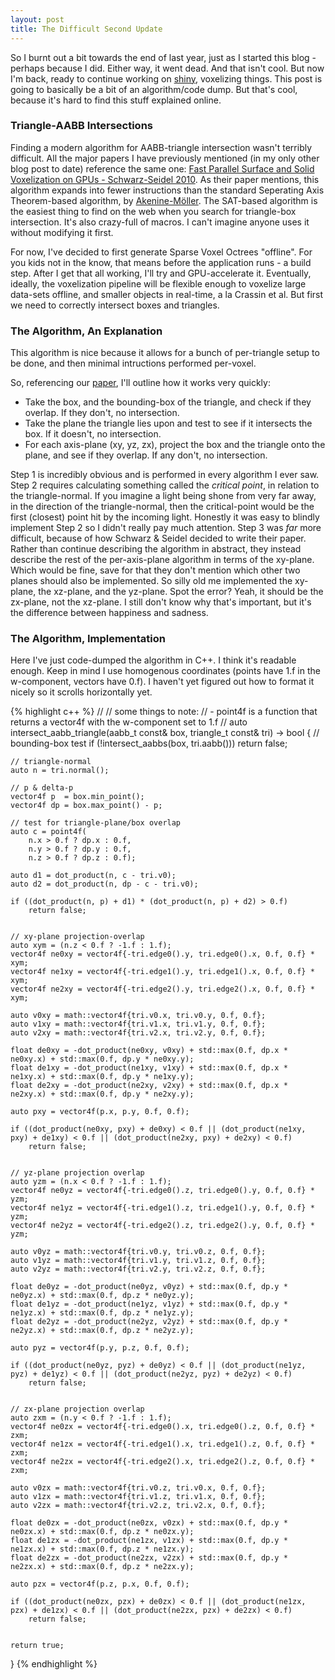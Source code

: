 ```yaml
---
layout: post
title: The Difficult Second Update
---
```


So I burnt out a bit towards the end of last year, just as I started this blog - perhaps because I did. Either way, it went dead. And that isn't cool. But now I'm back, ready to continue working on [shiny][shiny], voxelizing things. This post is going to basically be a bit of an algorithm/code dump. But that's cool, because it's hard to find this stuff explained online.

### Triangle-AABB Intersections

Finding a modern algorithm for AABB-triangle intersection wasn't terribly difficult. All the major papers I have previously mentioned (in my only other blog post to date) reference the same one: [Fast Parallel Surface and Solid Voxelization on GPUs - Schwarz-Seidel 2010][schwarz_seidel]. As their paper mentions, this algorithm expands into fewer instructions than the standard Seperating Axis Theorem-based algorithm, by [Akenine-Möller][akemol]. The SAT-based algorithm is the easiest thing to find on the web when you search for triangle-box intersection. It's also crazy-full of macros. I can't imagine anyone uses it without modifying it first.

For now, I've decided to first generate Sparse Voxel Octrees "offline". For you kids not in the know, that means before the application runs - a build step. After I get that all working, I'll try and GPU-accelerate it. Eventually, ideally, the voxelization pipeline will be flexible enough to voxelize large data-sets offline, and smaller objects in real-time, a la Crassin et al. But first we need to correctly intersect boxes and triangles.

### The Algorithm, An Explanation

This algorithm is nice because it allows for a bunch of per-triangle setup to be done, and then minimal intructions performed per-voxel. 

So, referencing our [paper][schwarz_seidel], I'll outline how it works very quickly:

 * Take the box, and the bounding-box of the triangle, and check if they overlap. If they don't, no intersection.
 * Take the plane the triangle lies upon and test to see if it intersects the box. If it doesn't, no intersection.
 * For each axis-plane (xy, yz, zx), project the box and the triangle onto the plane, and see if they overlap. If any don't, no intersection.

Step 1 is incredibly obvious and is performed in every algorithm I ever saw. Step 2 requires calculating something called the *critical point*, in relation to the triangle-normal. If you imagine a light being shone from very far away, in the direction of the triangle-normal, then the critical-point would be the first (closest) point hit by the incoming light. Honestly it was easy to blindly implement Step 2 so I didn't really pay much attention. Step 3 was *far* more difficult, because of how Schwarz & Seidel decided to write their paper. Rather than continue describing the algorithm in abstract, they instead describe the rest of the per-axis-plane algorithm in terms of the xy-plane. Which would be fine, save for that they don't mention which other two planes should also be implemented. So silly old me implemented the xy-plane, the xz-plane, and the yz-plane. Spot the error? Yeah, it should be the zx-plane, not the xz-plane. I still don't know why that's important, but it's the difference between happiness and sadness.

### The Algorithm, Implementation

Here I've just code-dumped the algorithm in C++. I think it's readable enough. Keep in mind I use homogenous coordinates (points have 1.f in the w-component, vectors have 0.f). I haven't yet figured out how to format it nicely so it scrolls horizontally yet.

{% highlight c++ %}
//
//  some things to note:
//    - point4f is a function that returns a vector4f with the w-component set to 1.f
//
auto intersect_aabb_triangle(aabb_t const& box, triangle_t const& tri) -> bool
{
	// bounding-box test
	if (!intersect_aabbs(box, tri.aabb()))
		return false;

	// triangle-normal
	auto n = tri.normal();
	
	// p & delta-p
	vector4f p  = box.min_point();
	vector4f dp = box.max_point() - p;

	// test for triangle-plane/box overlap
	auto c = point4f(
		n.x > 0.f ? dp.x : 0.f,
		n.y > 0.f ? dp.y : 0.f,
		n.z > 0.f ? dp.z : 0.f);

	auto d1 = dot_product(n, c - tri.v0);
	auto d2 = dot_product(n, dp - c - tri.v0);

	if ((dot_product(n, p) + d1) * (dot_product(n, p) + d2) > 0.f)
		return false;


	// xy-plane projection-overlap
	auto xym = (n.z < 0.f ? -1.f : 1.f);
	vector4f ne0xy = vector4f{-tri.edge0().y, tri.edge0().x, 0.f, 0.f} * xym;
	vector4f ne1xy = vector4f{-tri.edge1().y, tri.edge1().x, 0.f, 0.f} * xym;
	vector4f ne2xy = vector4f{-tri.edge2().y, tri.edge2().x, 0.f, 0.f} * xym;

	auto v0xy = math::vector4f{tri.v0.x, tri.v0.y, 0.f, 0.f};
	auto v1xy = math::vector4f{tri.v1.x, tri.v1.y, 0.f, 0.f};
	auto v2xy = math::vector4f{tri.v2.x, tri.v2.y, 0.f, 0.f};

	float de0xy = -dot_product(ne0xy, v0xy) + std::max(0.f, dp.x * ne0xy.x) + std::max(0.f, dp.y * ne0xy.y);
	float de1xy = -dot_product(ne1xy, v1xy) + std::max(0.f, dp.x * ne1xy.x) + std::max(0.f, dp.y * ne1xy.y);
	float de2xy = -dot_product(ne2xy, v2xy) + std::max(0.f, dp.x * ne2xy.x) + std::max(0.f, dp.y * ne2xy.y);

	auto pxy = vector4f(p.x, p.y, 0.f, 0.f);

	if ((dot_product(ne0xy, pxy) + de0xy) < 0.f || (dot_product(ne1xy, pxy) + de1xy) < 0.f || (dot_product(ne2xy, pxy) + de2xy) < 0.f)
		return false;


	// yz-plane projection overlap
	auto yzm = (n.x < 0.f ? -1.f : 1.f);
	vector4f ne0yz = vector4f{-tri.edge0().z, tri.edge0().y, 0.f, 0.f} * yzm;
	vector4f ne1yz = vector4f{-tri.edge1().z, tri.edge1().y, 0.f, 0.f} * yzm;
	vector4f ne2yz = vector4f{-tri.edge2().z, tri.edge2().y, 0.f, 0.f} * yzm;

	auto v0yz = math::vector4f{tri.v0.y, tri.v0.z, 0.f, 0.f};
	auto v1yz = math::vector4f{tri.v1.y, tri.v1.z, 0.f, 0.f};
	auto v2yz = math::vector4f{tri.v2.y, tri.v2.z, 0.f, 0.f};

	float de0yz = -dot_product(ne0yz, v0yz) + std::max(0.f, dp.y * ne0yz.x) + std::max(0.f, dp.z * ne0yz.y);
	float de1yz = -dot_product(ne1yz, v1yz) + std::max(0.f, dp.y * ne1yz.x) + std::max(0.f, dp.z * ne1yz.y);
	float de2yz = -dot_product(ne2yz, v2yz) + std::max(0.f, dp.y * ne2yz.x) + std::max(0.f, dp.z * ne2yz.y);

	auto pyz = vector4f(p.y, p.z, 0.f, 0.f);

	if ((dot_product(ne0yz, pyz) + de0yz) < 0.f || (dot_product(ne1yz, pyz) + de1yz) < 0.f || (dot_product(ne2yz, pyz) + de2yz) < 0.f)
		return false;


	// zx-plane projection overlap
	auto zxm = (n.y < 0.f ? -1.f : 1.f);
	vector4f ne0zx = vector4f{-tri.edge0().x, tri.edge0().z, 0.f, 0.f} * zxm;
	vector4f ne1zx = vector4f{-tri.edge1().x, tri.edge1().z, 0.f, 0.f} * zxm;
	vector4f ne2zx = vector4f{-tri.edge2().x, tri.edge2().z, 0.f, 0.f} * zxm;

	auto v0zx = math::vector4f{tri.v0.z, tri.v0.x, 0.f, 0.f};
	auto v1zx = math::vector4f{tri.v1.z, tri.v1.x, 0.f, 0.f};
	auto v2zx = math::vector4f{tri.v2.z, tri.v2.x, 0.f, 0.f};

	float de0zx = -dot_product(ne0zx, v0zx) + std::max(0.f, dp.y * ne0zx.x) + std::max(0.f, dp.z * ne0zx.y);
	float de1zx = -dot_product(ne1zx, v1zx) + std::max(0.f, dp.y * ne1zx.x) + std::max(0.f, dp.z * ne1zx.y);
	float de2zx = -dot_product(ne2zx, v2zx) + std::max(0.f, dp.y * ne2zx.x) + std::max(0.f, dp.z * ne2zx.y);

	auto pzx = vector4f(p.z, p.x, 0.f, 0.f);

	if ((dot_product(ne0zx, pzx) + de0zx) < 0.f || (dot_product(ne1zx, pzx) + de1zx) < 0.f || (dot_product(ne2zx, pzx) + de2zx) < 0.f)
		return false;


	return true;
}
{% endhighlight %}

[shiny]: http://github.com/omnigoat/shiny
[schwarz_seidel]: http://research.michael-schwarz.com/publ/files/vox-siga10.pdf
[akemol]: http://fileadmin.cs.lth.se/cs/Personal/Tomas_Akenine-Moller/code/


